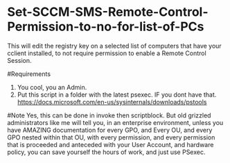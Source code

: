 # Set-SCCM-SMS-Remote-Control-Permission-to-no-for-list-of-PCs
This will edit the registry key on a selected list of computers that have your cclient installed, to not require permission to enable a Remote Control Session. 

#Requirements
1. You cool, you an Admin.
2. Put this script in a folder with the latest psexec. IF you dont have that. 
https://docs.microsoft.com/en-us/sysinternals/downloads/pstools

#Note
Yes, this can be done in invoke then scriptblock. But old grizzled administrators like me will tell you, in an enterprise environment, unless you have AMAZING documentation for every GPO, and Every OU, and every GPO nested within that OU, with every permission, and every permission that is proceeded and anteceded with your User Account, and hardware policy,  you can save yourself the hours of work, and just use PSexec. 

